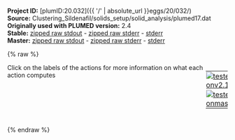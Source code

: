 **Project ID:** [plumID:20.032]({{ '/' | absolute_url }}eggs/20/032/)  
**Source:** Clustering_Sildenafil/solids_setup/solid_analysis/plumed17.dat  
**Originally used with PLUMED version:** 2.4  
**Stable:** [zipped raw stdout](plumed17.dat.plumed.stdout.txt.zip) - [zipped raw stderr](plumed17.dat.plumed.stderr.txt.zip) - [stderr](plumed17.dat.plumed.stderr)  
**Master:** [zipped raw stdout](plumed17.dat.plumed_master.stdout.txt.zip) - [zipped raw stderr](plumed17.dat.plumed_master.stderr.txt.zip) - [stderr](plumed17.dat.plumed_master.stderr)  

{% raw %}
<div style="width: 100%; float:left">
<div style="width: 90%; float:left" id="value_details_data/Clustering_Sildenafil/solids_setup/solid_analysis/plumed17.dat"> Click on the labels of the actions for more information on what each action computes </div>
<div style="width: 10%; float:left"><table><tr><td style="padding:1px"><a href="plumed17.dat.plumed.stderr"><img src="https://img.shields.io/badge/v2.10-passing-green.svg" alt="tested onv2.10" /></a></td></tr><tr><td style="padding:1px"><a href="plumed17.dat.plumed_master.stderr"><img src="https://img.shields.io/badge/master-passing-green.svg" alt="tested onmaster" /></a></td></tr></table></div></div>
<pre style="width=97%;">
<b name="data/Clustering_Sildenafil/solids_setup/solid_analysis/plumed17.dattA" onclick='showPath("data/Clustering_Sildenafil/solids_setup/solid_analysis/plumed17.dat","data/Clustering_Sildenafil/solids_setup/solid_analysis/plumed17.dattA","data/Clustering_Sildenafil/solids_setup/solid_analysis/plumed17.dattA","black")'>tA</b><span style="display:none;" id="data/Clustering_Sildenafil/solids_setup/solid_analysis/plumed17.dattA">The TORSION action with label <b>tA</b> calculates the following quantities:<table  align="center" frame="void" width="95%" cellpadding="5%"><tr><td width="5%"><b> Quantity </b>  </td><td width="5%"><b> Type </b>  </td><td><b> Description </b> </td></tr><tr><td width="5%">tA</td><td width="5%"><font color="black">scalar</font></td><td>the TORSION involving these atoms</td></tr></table></span>: <span class="plumedtooltip" style="color:green">TORSION<span class="right">Calculate a torsional angle. <a href="https://www.plumed.org/doc-master/user-doc/html/_t_o_r_s_i_o_n.html" style="color:green">More details</a><i></i></span></span> <span class="plumedtooltip">VECTOR1<span class="right">two atoms that define a vector<i></i></span></span>=1078,1072 <span class="plumedtooltip">AXIS<span class="right">two atoms that define an axis<i></i></span></span>=1072,1093 <span class="plumedtooltip">VECTOR2<span class="right">two atoms that define a vector<i></i></span></span>=1093,1099
<b name="data/Clustering_Sildenafil/solids_setup/solid_analysis/plumed17.dattB" onclick='showPath("data/Clustering_Sildenafil/solids_setup/solid_analysis/plumed17.dat","data/Clustering_Sildenafil/solids_setup/solid_analysis/plumed17.dattB","data/Clustering_Sildenafil/solids_setup/solid_analysis/plumed17.dattB","black")'>tB</b><span style="display:none;" id="data/Clustering_Sildenafil/solids_setup/solid_analysis/plumed17.dattB">The TORSION action with label <b>tB</b> calculates the following quantities:<table  align="center" frame="void" width="95%" cellpadding="5%"><tr><td width="5%"><b> Quantity </b>  </td><td width="5%"><b> Type </b>  </td><td><b> Description </b> </td></tr><tr><td width="5%">tB</td><td width="5%"><font color="black">scalar</font></td><td>the TORSION involving these atoms</td></tr></table></span>: <span class="plumedtooltip" style="color:green">TORSION<span class="right">Calculate a torsional angle. <a href="https://www.plumed.org/doc-master/user-doc/html/_t_o_r_s_i_o_n.html" style="color:green">More details</a><i></i></span></span> <span class="plumedtooltip">VECTOR1<span class="right">two atoms that define a vector<i></i></span></span>=1091,1080 <span class="plumedtooltip">AXIS<span class="right">two atoms that define an axis<i></i></span></span>=1080,1073 <span class="plumedtooltip">VECTOR2<span class="right">two atoms that define a vector<i></i></span></span>=1073,1101
<b name="data/Clustering_Sildenafil/solids_setup/solid_analysis/plumed17.dattC" onclick='showPath("data/Clustering_Sildenafil/solids_setup/solid_analysis/plumed17.dat","data/Clustering_Sildenafil/solids_setup/solid_analysis/plumed17.dattC","data/Clustering_Sildenafil/solids_setup/solid_analysis/plumed17.dattC","black")'>tC</b><span style="display:none;" id="data/Clustering_Sildenafil/solids_setup/solid_analysis/plumed17.dattC">The TORSION action with label <b>tC</b> calculates the following quantities:<table  align="center" frame="void" width="95%" cellpadding="5%"><tr><td width="5%"><b> Quantity </b>  </td><td width="5%"><b> Type </b>  </td><td><b> Description </b> </td></tr><tr><td width="5%">tC</td><td width="5%"><font color="black">scalar</font></td><td>the TORSION involving these atoms</td></tr></table></span>: <span class="plumedtooltip" style="color:green">TORSION<span class="right">Calculate a torsional angle. <a href="https://www.plumed.org/doc-master/user-doc/html/_t_o_r_s_i_o_n.html" style="color:green">More details</a><i></i></span></span> <span class="plumedtooltip">VECTOR1<span class="right">two atoms that define a vector<i></i></span></span>=1080,1073 <span class="plumedtooltip">AXIS<span class="right">two atoms that define an axis<i></i></span></span>=1073,1101 <span class="plumedtooltip">VECTOR2<span class="right">two atoms that define a vector<i></i></span></span>=1101,1113
<b name="data/Clustering_Sildenafil/solids_setup/solid_analysis/plumed17.dattD" onclick='showPath("data/Clustering_Sildenafil/solids_setup/solid_analysis/plumed17.dat","data/Clustering_Sildenafil/solids_setup/solid_analysis/plumed17.dattD","data/Clustering_Sildenafil/solids_setup/solid_analysis/plumed17.dattD","black")'>tD</b><span style="display:none;" id="data/Clustering_Sildenafil/solids_setup/solid_analysis/plumed17.dattD">The TORSION action with label <b>tD</b> calculates the following quantities:<table  align="center" frame="void" width="95%" cellpadding="5%"><tr><td width="5%"><b> Quantity </b>  </td><td width="5%"><b> Type </b>  </td><td><b> Description </b> </td></tr><tr><td width="5%">tD</td><td width="5%"><font color="black">scalar</font></td><td>the TORSION involving these atoms</td></tr></table></span>: <span class="plumedtooltip" style="color:green">TORSION<span class="right">Calculate a torsional angle. <a href="https://www.plumed.org/doc-master/user-doc/html/_t_o_r_s_i_o_n.html" style="color:green">More details</a><i></i></span></span> <span class="plumedtooltip">VECTOR1<span class="right">two atoms that define a vector<i></i></span></span>=1080,1089 <span class="plumedtooltip">AXIS<span class="right">two atoms that define an axis<i></i></span></span>=1089,1083 <span class="plumedtooltip">VECTOR2<span class="right">two atoms that define a vector<i></i></span></span>=1083,1076
<b name="data/Clustering_Sildenafil/solids_setup/solid_analysis/plumed17.dattE" onclick='showPath("data/Clustering_Sildenafil/solids_setup/solid_analysis/plumed17.dat","data/Clustering_Sildenafil/solids_setup/solid_analysis/plumed17.dattE","data/Clustering_Sildenafil/solids_setup/solid_analysis/plumed17.dattE","black")'>tE</b><span style="display:none;" id="data/Clustering_Sildenafil/solids_setup/solid_analysis/plumed17.dattE">The TORSION action with label <b>tE</b> calculates the following quantities:<table  align="center" frame="void" width="95%" cellpadding="5%"><tr><td width="5%"><b> Quantity </b>  </td><td width="5%"><b> Type </b>  </td><td><b> Description </b> </td></tr><tr><td width="5%">tE</td><td width="5%"><font color="black">scalar</font></td><td>the TORSION involving these atoms</td></tr></table></span>: <span class="plumedtooltip" style="color:green">TORSION<span class="right">Calculate a torsional angle. <a href="https://www.plumed.org/doc-master/user-doc/html/_t_o_r_s_i_o_n.html" style="color:green">More details</a><i></i></span></span> <span class="plumedtooltip">VECTOR1<span class="right">two atoms that define a vector<i></i></span></span>=1082,1086 <span class="plumedtooltip">AXIS<span class="right">two atoms that define an axis<i></i></span></span>=1086,1117 <span class="plumedtooltip">VECTOR2<span class="right">two atoms that define a vector<i></i></span></span>=1117,1132
<b name="data/Clustering_Sildenafil/solids_setup/solid_analysis/plumed17.dattF" onclick='showPath("data/Clustering_Sildenafil/solids_setup/solid_analysis/plumed17.dat","data/Clustering_Sildenafil/solids_setup/solid_analysis/plumed17.dattF","data/Clustering_Sildenafil/solids_setup/solid_analysis/plumed17.dattF","black")'>tF</b><span style="display:none;" id="data/Clustering_Sildenafil/solids_setup/solid_analysis/plumed17.dattF">The TORSION action with label <b>tF</b> calculates the following quantities:<table  align="center" frame="void" width="95%" cellpadding="5%"><tr><td width="5%"><b> Quantity </b>  </td><td width="5%"><b> Type </b>  </td><td><b> Description </b> </td></tr><tr><td width="5%">tF</td><td width="5%"><font color="black">scalar</font></td><td>the TORSION involving these atoms</td></tr></table></span>: <span class="plumedtooltip" style="color:green">TORSION<span class="right">Calculate a torsional angle. <a href="https://www.plumed.org/doc-master/user-doc/html/_t_o_r_s_i_o_n.html" style="color:green">More details</a><i></i></span></span> <span class="plumedtooltip">VECTOR1<span class="right">two atoms that define a vector<i></i></span></span>=1086,1117 <span class="plumedtooltip">AXIS<span class="right">two atoms that define an axis<i></i></span></span>=1117,1132 <span class="plumedtooltip">VECTOR2<span class="right">two atoms that define a vector<i></i></span></span>=1132,1128
<span class="plumedtooltip" style="color:green">PRINT<span class="right">Print quantities to a file. <a href="https://www.plumed.org/doc-master/user-doc/html/_p_r_i_n_t.html" style="color:green">More details</a><i></i></span></span> <span class="plumedtooltip">ARG<span class="right">the labels of the values that you would like to print to the file<i></i></span></span>=<b name="data/Clustering_Sildenafil/solids_setup/solid_analysis/plumed17.dattA">tA</b>,<b name="data/Clustering_Sildenafil/solids_setup/solid_analysis/plumed17.dattB">tB</b>,<b name="data/Clustering_Sildenafil/solids_setup/solid_analysis/plumed17.dattC">tC</b>,<b name="data/Clustering_Sildenafil/solids_setup/solid_analysis/plumed17.dattD">tD</b>,<b name="data/Clustering_Sildenafil/solids_setup/solid_analysis/plumed17.dattE">tE</b>,<b name="data/Clustering_Sildenafil/solids_setup/solid_analysis/plumed17.dattF">tF</b> <span class="plumedtooltip">FILE<span class="right">the name of the file on which to output these quantities<i></i></span></span>=cluster_data_17
<span style="display:none;" id="data/Clustering_Sildenafil/solids_setup/solid_analysis/plumed17.dat">The PRINT action with label <b></b> calculates something</span><span class="plumedtooltip" style="color:green">ENDPLUMED<span class="right">Terminate plumed input. <a href="https://www.plumed.org/doc-master/user-doc/html/_e_n_d_p_l_u_m_e_d.html" style="color:green">More details</a><i></i></span></span><span style="color:blue" class="comment">
</span></pre>
{% endraw %}
